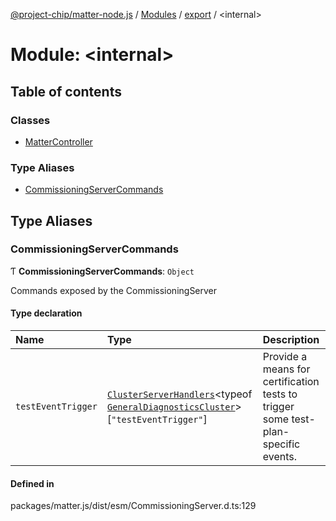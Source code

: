 [@project-chip/matter-node.js](../README.md) / [Modules](../modules.md) / [export](export.md) / \<internal\>

# Module: \<internal\>

## Table of contents

### Classes

- [MatterController](../classes/export._internal_.MatterController.md)

### Type Aliases

- [CommissioningServerCommands](export._internal_.md#commissioningservercommands)

## Type Aliases

### CommissioningServerCommands

Ƭ **CommissioningServerCommands**: `Object`

Commands exposed by the CommissioningServer

#### Type declaration

| Name | Type | Description |
| :------ | :------ | :------ |
| `testEventTrigger` | [`ClusterServerHandlers`](exports_cluster.md#clusterserverhandlers)\<typeof [`GeneralDiagnosticsCluster`](exports_cluster.md#generaldiagnosticscluster-1)\>[``"testEventTrigger"``] | Provide a means for certification tests to trigger some test-plan-specific events. |

#### Defined in

packages/matter.js/dist/esm/CommissioningServer.d.ts:129
